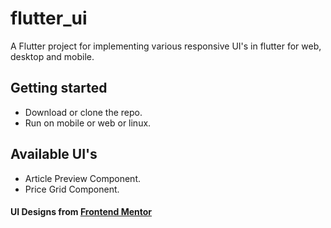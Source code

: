 # flutter_ui

A Flutter project for implementing various responsive UI's in flutter for web, desktop and mobile.


## Getting started

+ Download or clone the repo.
+ Run on mobile or web or linux.


## Available UI's

+ Article Preview Component.
+ Price Grid Component.


#### UI Designs from [Frontend Mentor](https://www.frontendmentor.io/)

